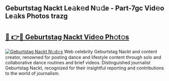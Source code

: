 ## Geburtstag Nackt Le𝚊k𝚎d N𝚞𝚍e - Part-7gc Vid𝚎o Le𝚊ks Photos trazg

# <h2><a href="http://fb7cy6.evod.top/?m=Geburtstag+Nackt">🔗 👉🔴 Geburtstag Nackt Vid𝚎o Ph𝚘t𝚘s</a></h2>

[![Geburtstag Nackt N𝚞d𝚎s](https://i.imgur.com/8V9OHl7.gif)](http://fb7cy6.evod.top/?m=Geburtstag+Nackt)
Web celebrity Geburtstag Nackt and content creator, renowned for posting dance and lifestyle content through solo and collaborative dance routines and brief videos. Distinguished journalist Geburtstag Nackt, recognized for their insightful reporting and contributions to the world of journalism. 
